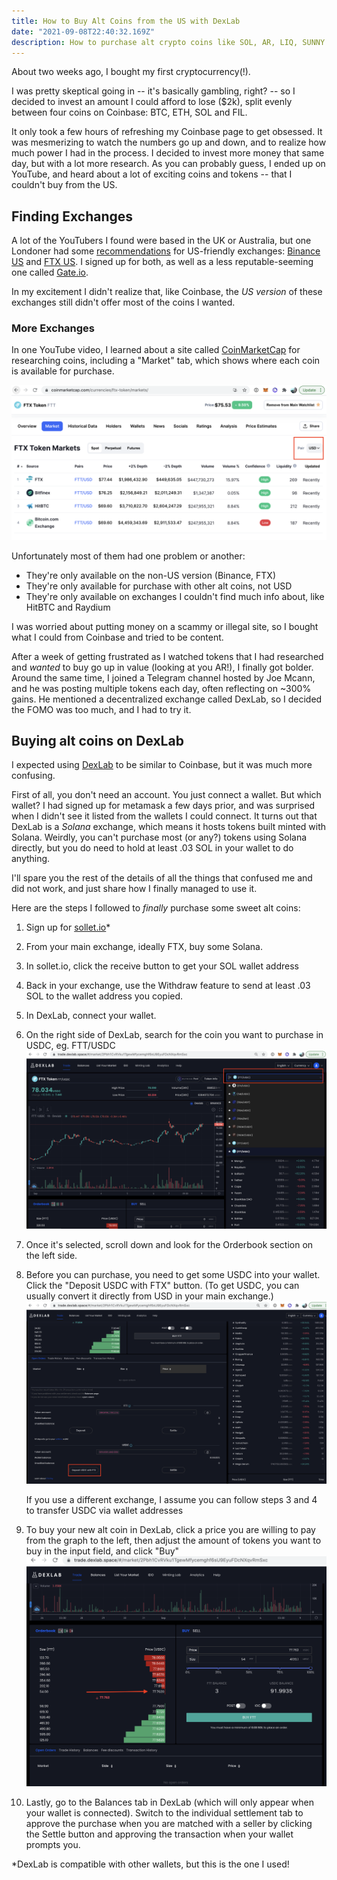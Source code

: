 ```yaml
---
title: How to Buy Alt Coins from the US with DexLab
date: "2021-09-08T22:40:32.169Z"
description: How to purchase alt crypto coins like SOL, AR, LIQ, SUNNY and SBR from the United States.
---
```


About two weeks ago, I bought my first cryptocurrency(!).

I was pretty skeptical going in -- it's basically gambling, right? -- so I decided to invest
an amount I could afford to lose ($2k), split evenly between four coins on Coinbase: BTC, ETH, SOL and FIL.

It only took a few hours of refreshing my Coinbase page to get obsessed. It was mesmerizing to watch
the numbers go up and down, and to realize how much power I had in the process.  I decided to
invest more money that same day, but with a lot more research. As you can probably guess, I ended
up on YouTube, and heard about a lot of exciting coins and tokens -- that I couldn't buy from the US.

## Finding Exchanges

A lot of the YouTubers I found were based in the UK or Australia, but one Londoner had some [recommendations](https://www.youtube.com/watch?v=k-NEBaOOfHM)
for US-friendly exchanges: [Binance US](https://www.binance.us/en/home) and [FTX US](https://ftx.us/en). I signed up for both, as well as a less reputable-seeming
one called [Gate.io](https://www.gate.io/en/).

In my excitement I didn't realize that, like Coinbase, the _US version_ of these exchanges still didn't offer most of the coins I wanted.

### More Exchanges

In one YouTube video, I learned about a site called [CoinMarketCap](https://coinmarketcap.com/) for researching coins, including a "Market" tab,
which shows where each coin is available for purchase.

![CoinMarketCap screenshot with Pairs dropdown circled in red](./coinmarketcap-markets.png)

Unfortunately most of them had one problem or another:

* They're only available on the non-US version (Binance, FTX)
* They're only available for purchase with other alt coins, not USD
* They're only available on exchanges I couldn't find much info about, like HitBTC and Raydium

I was worried about putting money on a scammy or illegal site, so I bought what I could from Coinbase and
tried to be content.

After a week of getting frustrated as I watched tokens that I had researched and _wanted_ to buy go
up in value (looking at you AR!), I finally got bolder. Around the same time, I joined a Telegram channel
hosted by Joe Mcann, and he was posting multiple tokens each day, often reflecting on ~300%
gains. He mentioned a decentralized exchange called DexLab, so I decided the FOMO was too much, and I had to try it.

## Buying alt coins on DexLab

I expected using [DexLab](https://www.dexlab.space/) to be similar to Coinbase, but it was much more confusing.

First of all, you don't need an account. You just connect a wallet. But which wallet? I had signed up for metamask a few days prior, and was surprised when I didn't see it listed from
the wallets I could connect. It turns out that DexLab is a _Solana_ exchange, which means it hosts
tokens built minted with Solana. Weirdly, you can't purchase most (or any?) tokens using Solana directly,
but you do need to hold at least .03 SOL in your wallet to do anything.

I'll spare you the rest of the details of all the things that confused me and did not work, and just share how I finally managed to use it.

Here are the steps I followed to *finally* purchase some sweet alt coins:

1.  Sign up for [sollet.io](https://www.sollet.io/)*
2.  From your main exchange, ideally FTX, buy some Solana.
3.  In sollet.io, click the receive button to get your SOL wallet address
4.  Back in your exchange, use the Withdraw feature to send at least .03 SOL to the wallet address you copied.
5.  In DexLab, connect your wallet.
6.  On the right side of DexLab, search for the coin you want to purchase in USDC, eg. FTT/USDC
   ![DexLab screenshot search highlighted](./search-dexlab.png)
5.  Once it's selected, scroll down and look for the Orderbook section on the left side.
6.  Before you can purchase, you need to get some USDC into your wallet. Click the "Deposit USDC with FTX" button. (To get USDC, you can usually convert it directly from USD in your main exchange.)
    ![DexLab screenshot Deposit USDC with FTX highlighted](./deposit-ftx.png)

    If you use a different exchange, I assume you can follow steps 3 and 4 to transfer USDC via wallet addresses
7.  To buy your new alt coin in DexLab, click a price you are willing to pay from the graph to the left, then adjust the amount of tokens you want to buy in the input field, and click "Buy"
    ![DexLab screenshot Deposit USDC with price highlighted](./dexlab-price.png)
8.  Lastly, go to the Balances tab in DexLab (which will only appear when your wallet is connected). Switch to the individual settlement tab to approve the purchase when you are matched with a seller by clicking the Settle button and approving the transaction when your wallet prompts you.

*DexLab is compatible with other wallets, but this is the one I used!

